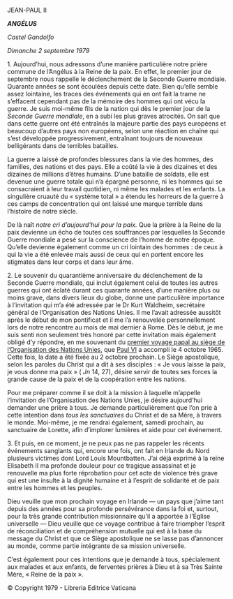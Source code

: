 JEAN-PAUL II

***ANGÉLUS***

*Castel Gandolfo*

*Dimanche 2 septembre 1979*

1\. Aujourd’hui, nous adressons d’une manière particulière notre prière commune de l’Angélus à la Reine de la paix. En effet, le premier jour de septembre nous rappelle le déclenchement de la Seconde Guerre mondiale. Quarante années se sont écoulées depuis cette date. Bien qu’elle semble assez lointaine, les traces des événements qui en ont fait la trame ne s’effacent cependant pas de la mémoire des hommes qui ont vécu la guerre. Je suis moi-même fils de la nation qui dès le premier jour de la *Seconde Guerre mondiale*, en a subi les plus graves atrocités. On sait que dans cette guerre ont été entraînés la majeure partie des pays européens et beaucoup d’autres pays non européens, selon une réaction en chaîne qui s’est développée progressivement, entraînant toujours de nouveaux belligérants dans de terribles batailles.

La guerre a laissé de profondes blessures dans la vie des hommes, des familles, des nations et des pays. Elle a coûté la vie à des dizaines et des dizaines de millions d’êtres humains. D’une bataille de soldats, elle est devenue une guerre totale qui n’a épargné personne, ni les hommes qui se consacraient à leur travail quotidien, ni même les malades et les enfants. La singulière cruauté du « système total » a étendu les horreurs de la guerre à ces camps de concentration qui ont laissé une marque terrible dans l’histoire de notre siècle.

De là naît *notre cri d’aujourd’hui pour la paix.* Que la prière à la Reine de la paix devienne un écho de toutes ces souffrances par lesquelles la Seconde Guerre mondiale a pesé sur la conscience de l’homme de notre époque. Qu’elle devienne également comme un cri lointain des hommes : de ceux à qui la vie a été enlevée mais aussi de ceux qui en portent encore les stigmates dans leur corps et dans leur âme.

2\. Le souvenir du quarantième anniversaire du déclenchement de la Seconde Guerre mondiale, qui inclut également celui de toutes les autres guerres qui ont éclaté durant ces quarante années, d’une manière plus ou moins grave, dans divers lieux du globe, donne une particulière importance à l’invitation qui m’a été adressée par le Dr Kurt Waldheim, secrétaire général de l’Organisation des Nations Unies. Il me l’avait adressée aussitôt après le début de mon pontificat et il me l’a renouvelée personnellement lors de notre rencontre au mois de mai dernier à Rome. Dès le début, je me suis senti non seulement très honoré par cette invitation mais également obligé d’y répondre, en me souvenant du [premier voyage papal au siège de l’Organisation des Nations Unies](/content/paul-vi/fr/travels/sub-index/index_onu.html), que [Paul VI](/content/paul-vi/fr.html) a accompli le 4 octobre 1965. Cette fois, la date a été fixée au 2 octobre prochain. Le Siège apostolique, selon les paroles du Christ qui a dit à ses disciples : « Je vous laisse la paix, je vous donne ma paix » ( *Jn* 14, 27), désire servir de toutes ses forces la grande cause de la paix et de la coopération entre les nations.

Pour me préparer comme il se doit à la mission à laquelle m’appelle l’invitation de l’Organisation des Nations Unies, je désire aujourd’hui demander une prière à tous. Je demande particulièrement que l’on prie à cette intention dans *tous les sanctuaires* du Christ et de sa Mère, à travers le monde. Moi-même, je me rendrai également, samedi prochain, au sanctuaire de Lorette, afin d’implorer lumières et aide pour cet événement.

3\. Et puis, en ce moment, je ne peux pas ne pas rappeler les récents événements sanglants qui, encore une fois, ont fait en Irlande du Nord plusieurs victimes dont Lord Louis Mountbatten. J’ai déjà exprimé à la reine Elisabeth II ma profonde douleur pour ce tragique assassinat et je renouvelle ma plus forte réprobation pour cet acte de violence très grave qui est une insulte à la dignité humaine et à l’esprit de solidarité et de paix entre les hommes et les peuples.

Dieu veuille que mon prochain voyage en Irlande — un pays que j’aime tant depuis des années pour sa profonde persévérance dans la foi et, surtout, pour la très grande contribution missionnaire qu’il a apportée à l’Église universelle — Dieu veuille que ce voyage contribue à faire triompher l’esprit de réconciliation et de compréhension mutuelle qui est à la base du message du Christ et que ce Siège apostolique ne se lasse pas d’annoncer au monde, comme partie intégrante de sa mission universelle.

C’est également pour ces intentions que je demande à tous, spécialement aux malades et aux enfants, de ferventes prières à Dieu et à sa Très Sainte Mère, « Reine de la paix ».

© Copyright 1979 - Libreria Editrice Vaticana
